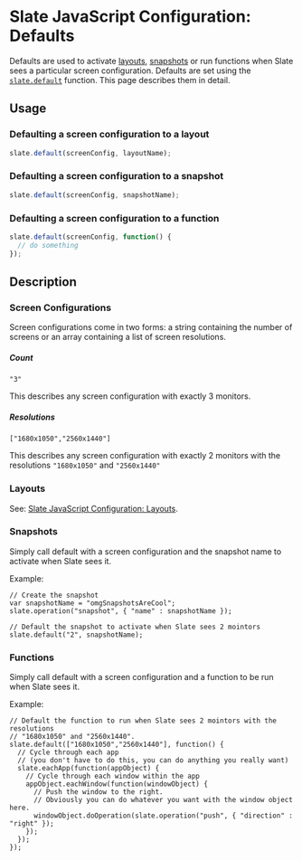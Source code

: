 # Slate JavaScript Configuration: Defaults #

Defaults are used to activate [layouts](js-layouts.md), [snapshots](js-operations.md#snapshot) or run functions when Slate sees a particular screen configuration. Defaults are set using the [`slate.default`](js-configuration.md#slate.default) function. This page describes them in detail.

## Usage ##

### Defaulting a screen configuration to a layout ###

```javascript
slate.default(screenConfig, layoutName);
```

### Defaulting a screen configuration to a snapshot ###

```javascript
slate.default(screenConfig, snapshotName);
```

### Defaulting a screen configuration to a function ###

```javascript
slate.default(screenConfig, function() {
  // do something
});
```

## Description

### Screen Configurations ###

Screen configurations come in two forms: a string containing the number of screens or an array containing a list of screen resolutions.

##### Count ####

```
"3"
```

This describes any screen configuration with exactly 3 monitors.

##### Resolutions ####

```
["1680x1050","2560x1440"]
```

This describes any screen configuration with exactly 2 monitors with the resolutions `"1680x1050"` and `"2560x1440"`

### Layouts ###

See: [Slate JavaScript Configuration: Layouts](js-layouts.md).

### Snapshots ###

Simply call default with a screen configuration and the snapshot name to activate when Slate sees it.

Example:

```
// Create the snapshot
var snapshotName = "omgSnapshotsAreCool";
slate.operation("snapshot", { "name" : snapshotName });

// Default the snapshot to activate when Slate sees 2 mointors
slate.default("2", snapshotName);
```

### Functions ###

Simply call default with a screen configuration and a function to be run when Slate sees it.

Example:

```
// Default the function to run when Slate sees 2 mointors with the resolutions
// "1680x1050" and "2560x1440".
slate.default(["1680x1050","2560x1440"], function() {
  // Cycle through each app
  // (you don't have to do this, you can do anything you really want)
  slate.eachApp(function(appObject) {
    // Cycle through each window within the app
    appObject.eachWindow(function(windowObject) {
      // Push the window to the right.
      // Obviously you can do whatever you want with the window object here.
      windowObject.doOperation(slate.operation("push", { "direction" : "right" });
    });
  });
});
```
